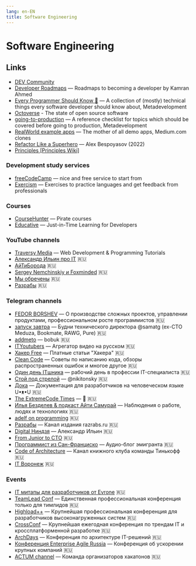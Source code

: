 ```yaml
---
lang: en-EN
title: Software Engineering
---
```

# Software Engineering

## Links
- [DEV Community](https://dev.to/)
- [Developer Roadmaps](https://roadmap.sh/) — Roadmaps to becoming a developer by Kamran Ahmed
- [Every Programmer Should Know 🤔]() — A collection of (mostly) technical things every software developer should know about, Metadevelopment
- [Octoverse](https://octoverse.github.com/) - The state of open source software
- [going-to-production](https://github.com/mtdvio/going-to-production) — A reference checklist for topics which should be covered before going to production, Metadevelopment
- [RealWorld example apps](https://github.com/gothinkster/realworld) — The mother of all demo apps, Medium.com clones
- [Refactor Like a Superhero](https://refactor-like-a-superhero.vercel.app/ru) — Alex Bespoyasov (2022)
- [Principles [Principles Wiki]](http://www.principles-wiki.net/principles:start)

### Development study services
- [freeCodeCamp](https://www.freecodecamp.org/) — nice and free service to start from 
- [Exercism](https://exercism.org/) — Exercises to practice languages and get feedback from professionals

### Courses
- [CourseHunter](https://coursehunter.net/) — Pirate courses
- [Educative](https://www.educative.io/) — Just-in-Time Learning for Developers

### YouTube channels
- [Traversy Media](https://www.youtube.com/c/TraversyMedia/videos) — Web Development & Programming Tutorials
- [Александр Ильин про IT](https://www.youtube.com/c/ilyin_it/videos) 🇷🇺
- [АйТиБорода](https://youtube.com/c/ITBEARD) 🇷🇺
- [Sergey Nemchinskiy и Foxminded](https://youtube.com/c/SergeyNemchinskiy) 🇷🇺
- [Мы обречены](https://www.youtube.com/channel/UCUSbYJK87rpBUJ5KGQd7oHA) 🇷🇺
- [Разрабы](https://www.youtube.com/channel/UC-h5nFU9Qzo72dFW-fC_lkQ) 🇷🇺

### Telegram channels
- [FEDOR BORSHEV](https://t.me/pmdaily) — О производстве сложных проектов, управлении продуктами, профессиональном росте программистов 🇷🇺
- [запуск завтра](https://t.me/ctodaily) — Будни технического директора @samatg (ex-CTO Meduza, Bookmate, RAWG, Pure) 🇷🇺
- [addmeto](https://t.me/addmeto) — bobuk 🇷🇺
- [ITYoutubers](https://t.me/ityoutubers) — Агрегатор видео на русском 🇷🇺
- [Хакер Free](https://t.me/hacker_frei) — Платные статьи "Хакера" 🇷🇺
- [Clean Code](https://t.me/codeclean) — Советы по написанию кода, обзоры распространенных ошибок и многое другое 🇷🇺
- [Один день ITшника](https://t.me/one_IT_day) — рабочий день в профессии IT-специалиста 🇷🇺
- [Стой под стрелой](https://t.me/nikitonsky_pub) — @nikitonsky 🇷🇺
- [Дока](https://t.me/doka_guide) — Документация для разработчиков на человеческом языке U•ᴥ•U 🇷🇺
- [The ExtremeCode Times](https://t.me/extremecode) — 🦆 🇷🇺
- [Илья Безделев & подкаст Айти Самурай](https://t.me/ilyabezdelev_blog) — Наблюдения о работе, людях и технологиях 🇷🇺
- [adelf on programming](https://t.me/adelf_on_programming) 🇷🇺
- [Разрабы](https://t.me/rzrbs) — Канал издания razrabs.ru 🇷🇺
- [Digital Ниндзя](https://t.me/digital_ninjaa) — Александр Ильин 🇷🇺
- [From Junior to CTO](https://t.me/from_junior_to_senior) 🇷🇺
- [Программист из Сан-Франциско](https://t.me/roman_estados_unidos) — Аудио-блог эмигранта 🇷🇺
- [Code of Architecture](https://t.me/its_reading_club) — Канал книжного клуба команды Тинькофф 🇷🇺
- [IT Воронеж](https://t.me/vrnit) 🇷🇺

### Events
- [IT митапы для разработчиков от Evrone](https://meetups.evrone.ru/) 🇷🇺
- [TeamLead Conf](https://teamleadconf.ru/) — Единственная профессиональная конференция только для тимлидов 🇷🇺
- [Highload++](https://highload.ru/) — Крупнейшая профессиональная конференция для разработчиков высоконагруженных систем 🇷🇺
- [CrossConf](https://crossconf.com/) — Крупнейшая ежегодная конференция по трендам IT и кроссплатформенной разработке 🇷🇺
- [ArchDays](https://archdays.ru/) — Конференция по архитектуре IT-решений 🇷🇺
- [Конференция Enterprise Agile Russia](https://agileconf.ru/) — Конференция об ускорении крупных компаний 🇷🇺
- [ACTUM channel](https://t.me/actumonline) — Команда организаторов хакатонов 🇷🇺
